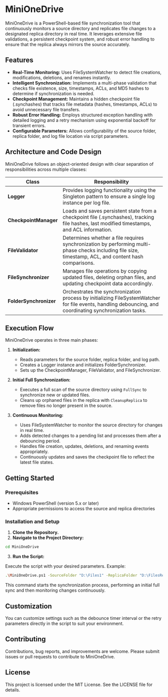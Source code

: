 # MiniOneDrive

MiniOneDrive is a PowerShell-based file synchronization tool that continuously monitors a source directory and replicates file changes to a designated replica directory in real time. It leverages extensive file validations, a persistent checkpoint system, and robust error handling to ensure that the replica always mirrors the source accurately.

## Features

- **Real-Time Monitoring:** Uses FileSystemWatcher to detect file creations, modifications, deletions, and renames instantly.
- **Intelligent Synchronization:** Implements a multi-phase validation that checks file existence, size, timestamps, ACLs, and MD5 hashes to determine if synchronization is needed.
- **Checkpoint Management:** Maintains a hidden checkpoint file (.synchashes) that tracks file metadata (hashes, timestamps, ACLs) to avoid unnecessary file transfers.
- **Robust Error Handling:** Employs structured exception handling with detailed logging and a retry mechanism using exponential backoff for transient errors.
- **Configurable Parameters:** Allows configurability of the source folder, replica folder, and log file location via script parameters.

## Architecture and Code Design

MiniOneDrive follows an object-oriented design with clear separation of responsibilities across multiple classes:

| **Class**              | **Responsibility**                                                                                                                                               |
|------------------------|------------------------------------------------------------------------------------------------------------------------------------------------------------------|
| **Logger**             | Provides logging functionality using the Singleton pattern to ensure a single log instance per log file.                                                           |
| **CheckpointManager**  | Loads and saves persistent state from a checkpoint file (.synchashes), tracking file hashes, last modified timestamps, and ACL information.                     |
| **FileValidator**      | Determines whether a file requires synchronization by performing multi-phase checks including file size, timestamp, ACL, and content hash comparisons.          |
| **FileSynchronizer**   | Manages file operations by copying updated files, deleting orphan files, and updating checkpoint data accordingly.                                                |
| **FolderSynchronizer** | Orchestrates the synchronization process by initializing FileSystemWatcher for file events, handling debouncing, and coordinating synchronization tasks.      |

## Execution Flow

MiniOneDrive operates in three main phases:

1. **Initialization:**
   - Reads parameters for the source folder, replica folder, and log path.
   - Creates a Logger instance and initializes FolderSynchronizer.
   - Sets up the CheckpointManager, FileValidator, and FileSynchronizer.

2. **Initial Full Synchronization:**
   - Executes a full scan of the source directory using `FullSync` to synchronize new or updated files.
   - Cleans up orphaned files in the replica with `CleanupReplica` to remove files no longer present in the source.

3. **Continuous Monitoring:**
   - Uses FileSystemWatcher to monitor the source directory for changes in real time.
   - Adds detected changes to a pending list and processes them after a debouncing period.
   - Handles file creation, updates, deletions, and renaming events appropriately.
   - Continuously updates and saves the checkpoint file to reflect the latest file states.

## Getting Started

### Prerequisites

- Windows PowerShell (version 5.x or later)
- Appropriate permissions to access the source and replica directories

### Installation and Setup

1. **Clone the Repository.**
2. **Navigate to the Project Directory:**

```sh
cd MiniOneDrive
```

3. **Run the Script:**

Execute the script with your desired parameters. Example:

```sh
.\MiniOneDrive.ps1 -SourceFolder "D:\Files1" -ReplicaFolder "D:\FilesReplica" -LogPath "C:\Logs\MiniOneDrive.log"
```

This command starts the synchronization process, performing an initial full sync and then monitoring changes continuously.

## Customization

You can customize settings such as the debounce timer interval or the retry parameters directly in the script to suit your environment.

## Contributing

Contributions, bug reports, and improvements are welcome. Please submit issues or pull requests to contribute to MiniOneDrive.

## License

This project is licensed under the MIT License. See the LICENSE file for details.
